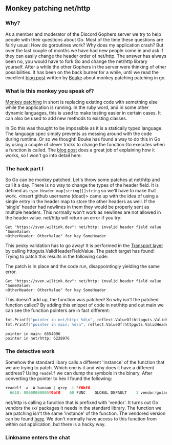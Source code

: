 ## Monkey patching net/http

### Why?
As a member and moderator of the Discord Gophers server we try to help
people with their questions about Go. Most of the time these questions
are fairly usual: How do goroutines work? Why does my application crash?
But over the last couple of months we have had new people come in and
ask if they can easily change the header order of net/http. The answer
has always been no, you would have to fork Go and change the net/http
library yourself. After a while the other Gophers in the server were
thinking of other possibilities. It has been on the back burner for a
while, until we read the excellent [blog post](https://bou.ke/blog/monkey-patching-in-go/) 
written by [Bouke](https://github.com/bouk) about monkey patching
patching in go.

### What is this monkey you speak of?
[Monkey patching](https://en.wikipedia.org/wiki/Monkey_patch) in short
is replacing existing code with something else while the application is 
running. In the ruby word, and in some other dynamic languages, this
is used to make testing easier in certain cases. It can also be used
to add new methods to existing classes. 

In Go this was thought to be impossible as it is a statically typed 
language. The language spec simply prevents us messing around with 
the code during runtime. Or so we thought! Bouke has found a way to do
this in Go by using a couple of clever tricks to change the function Go
executes when a function is called. The [blog post](https://bou.ke/blog/monkey-patching-in-go/) 
does a great job of explaining how it works, so I won't go into detail here.

### The hack part I
So Go can be monkey patched. Let's throw some patches at net/http and 
call it a day. There is no way to change the types of the header field.
It is defined as `type Header map[string][]string` so we'll have to
make that work. <insert github username (doad)> came up with the idea
of using a single entry in the header map to store the other headers as
well. If the 'single' header had newlines in them they would be properly
sent as multiple headers. This normally won't work as newlines are not
allowed in the header value. net/http will return an error if
you try:

<script src="https://gist.github.com/svenwiltink/8e592735143e4d665790ce33a3250fc6.js"></script>


```text
Get "https://sven.wiltink.dev": net/http: invalid header field value "SomeValue\
nOtherHeader: OtherValue" for key SomeHeader
```

This pesky validation has to go away! It is performed in the [Transport layer](https://github.com/golang/go/blob/b1be1428dc7d988c2be9006b1cbdf3e513d299b6/src/net/http/transport.go#L514
) by calling httpguts.ValidHeaderFieldValue. The patch target has found!
Trying to patch this results in the following code:

<script src="https://gist.github.com/svenwiltink/8850a82a12460e3efb658b0def752bc1.js"></script>

The patch is in place and the code run, disappointingly yielding the same
error.

```text
Get "https://sven.wiltink.dev": net/http: invalid header field value "SomeValue\
nOtherHeader: OtherValue" for key SomeHeader
```

This doesn't add up, the function was patched! So why isn't the patched function called?
By adding this snippet of code in net/http and out main we can see the function pointers
are in fact different:
```go
fmt.Printf("pointer in net/http: %d\n", reflect.ValueOf(httpguts.ValidHeaderFieldValue).Pointer())
fmt.Printf("pointer in main: %d\n", reflect.ValueOf(httpguts.ValidHeaderFieldValue).Pointer())
```
```
pointer in main: 6554096
pointer in net/http: 6228976
```

### The detective work
Somehow the standard libary calls a different 'instance' of the function that we are trying
to patch. Which one is it and why does it have a different address? Using `readelf` we can dump
the symbols in the binary. After converting the pointer to hex I found the following:
````go
readelf -a -W banaan | grep -i 5f0bf0     
  6610: 00000000005f0bf0    60 FUNC    GLOBAL DEFAULT    1 vendor/golang.org/x/net/http/httpguts.ValidHeaderFieldValue
````
net/http is calling a function that is prefixed with 'vendor'. It turns out Go vendors the 
/x/ packages it needs in the standard library. The function we are patching isn't the
same 'instance' of the function. The vendored version can be found [here](https://github.com/golang/go/tree/c5cf6624076a644906aa7ec5c91c4e01ccd375d3/src/vendor/golang.org/x/net/http/httpguts).
We don't normally have access to this function from within out application, but there is 
a hacky way.

### Linkname enters the chat
